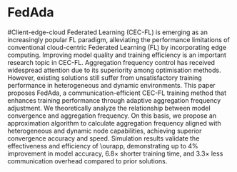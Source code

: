 # FedAda

#Client-edge-cloud Federated Learning (CEC-FL) is emerging as an increasingly popular FL paradigm, alleviating the performance limitations of conventional cloud-centric Federated Learning (FL) by incorporating edge computing. 
Improving model quality and training efficiency is an important research topic in CEC-FL. 
Aggregation frequency control has received widespread attention due to its superiority among optimisation methods. However, existing solutions still suffer from unsatisfactory training performance in heterogeneous and dynamic environments. 
This paper proposes FedAda, a communication-efficient CEC-FL training method that enhances training performance through adaptive aggregation frequency adjustment. 
We theoretically analyze the relationship between model convergence and aggregation frequency. On this basis, we propose an approximation algorithm to calculate aggregation frequency aligned with heterogeneous and dynamic node capabilities, achieving superior convergence accuracy and speed. 
Simulation results validate the effectiveness and efficiency of \ourapp, demonstrating up to 4\% improvement in model accuracy, 6.8$\times$ shorter training time, and 3.3$\times$ less communication overhead compared to prior solutions.
